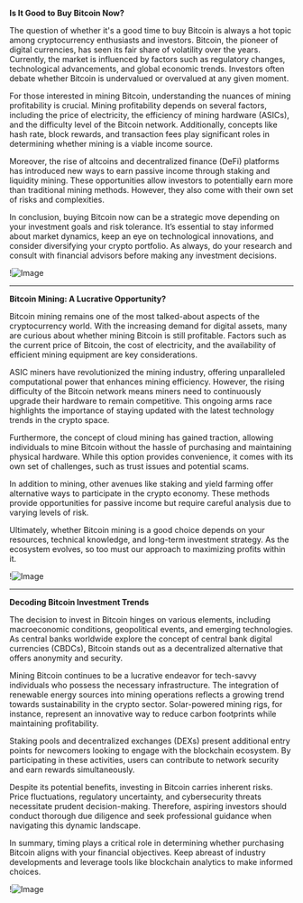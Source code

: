 **Is It Good to Buy Bitcoin Now?**

The question of whether it's a good time to buy Bitcoin is always a hot topic among cryptocurrency enthusiasts and investors. Bitcoin, the pioneer of digital currencies, has seen its fair share of volatility over the years. Currently, the market is influenced by factors such as regulatory changes, technological advancements, and global economic trends. Investors often debate whether Bitcoin is undervalued or overvalued at any given moment.

For those interested in mining Bitcoin, understanding the nuances of mining profitability is crucial. Mining profitability depends on several factors, including the price of electricity, the efficiency of mining hardware (ASICs), and the difficulty level of the Bitcoin network. Additionally, concepts like hash rate, block rewards, and transaction fees play significant roles in determining whether mining is a viable income source.

Moreover, the rise of altcoins and decentralized finance (DeFi) platforms has introduced new ways to earn passive income through staking and liquidity mining. These opportunities allow investors to potentially earn more than traditional mining methods. However, they also come with their own set of risks and complexities.

In conclusion, buying Bitcoin now can be a strategic move depending on your investment goals and risk tolerance. It’s essential to stay informed about market dynamics, keep an eye on technological innovations, and consider diversifying your crypto portfolio. As always, do your research and consult with financial advisors before making any investment decisions. 

!![Image](https://github.com/user-attachments/assets/3be06921-4469-491d-bd37-5f14c53422b7)

---

**Bitcoin Mining: A Lucrative Opportunity?**

Bitcoin mining remains one of the most talked-about aspects of the cryptocurrency world. With the increasing demand for digital assets, many are curious about whether mining Bitcoin is still profitable. Factors such as the current price of Bitcoin, the cost of electricity, and the availability of efficient mining equipment are key considerations.

ASIC miners have revolutionized the mining industry, offering unparalleled computational power that enhances mining efficiency. However, the rising difficulty of the Bitcoin network means miners need to continuously upgrade their hardware to remain competitive. This ongoing arms race highlights the importance of staying updated with the latest technology trends in the crypto space.

Furthermore, the concept of cloud mining has gained traction, allowing individuals to mine Bitcoin without the hassle of purchasing and maintaining physical hardware. While this option provides convenience, it comes with its own set of challenges, such as trust issues and potential scams.

In addition to mining, other avenues like staking and yield farming offer alternative ways to participate in the crypto economy. These methods provide opportunities for passive income but require careful analysis due to varying levels of risk.

Ultimately, whether Bitcoin mining is a good choice depends on your resources, technical knowledge, and long-term investment strategy. As the ecosystem evolves, so too must our approach to maximizing profits within it. 

!![Image](https://github.com/user-attachments/assets/3be06921-4469-491d-bd37-5f14c53422b7)

--- 

**Decoding Bitcoin Investment Trends**

The decision to invest in Bitcoin hinges on various elements, including macroeconomic conditions, geopolitical events, and emerging technologies. As central banks worldwide explore the concept of central bank digital currencies (CBDCs), Bitcoin stands out as a decentralized alternative that offers anonymity and security.

Mining Bitcoin continues to be a lucrative endeavor for tech-savvy individuals who possess the necessary infrastructure. The integration of renewable energy sources into mining operations reflects a growing trend towards sustainability in the crypto sector. Solar-powered mining rigs, for instance, represent an innovative way to reduce carbon footprints while maintaining profitability.

Staking pools and decentralized exchanges (DEXs) present additional entry points for newcomers looking to engage with the blockchain ecosystem. By participating in these activities, users can contribute to network security and earn rewards simultaneously.

Despite its potential benefits, investing in Bitcoin carries inherent risks. Price fluctuations, regulatory uncertainty, and cybersecurity threats necessitate prudent decision-making. Therefore, aspiring investors should conduct thorough due diligence and seek professional guidance when navigating this dynamic landscape.

In summary, timing plays a critical role in determining whether purchasing Bitcoin aligns with your financial objectives. Keep abreast of industry developments and leverage tools like blockchain analytics to make informed choices. 

!![Image](https://github.com/user-attachments/assets/3be06921-4469-491d-bd37-5f14c53422b7)
